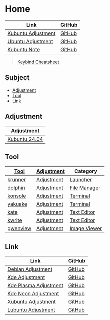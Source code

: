 

# Home

| Link | GitHub |
| ---- | ------ |
| [Kubuntu Adjustment](https://samwhelp.github.io/kubuntu-adjustment/) | [GitHub](https://github.com/samwhelp/kubuntu-adjustment) |
| [Ubuntu Adjustment](https://samwhelp.github.io/ubuntu-adjustment/) | [GitHub](https://github.com/samwhelp/ubuntu-adjustment) |
| [Kubuntu Note](https://samwhelp.github.io/note-about-kubuntu/) | [GitHub](https://github.com/samwhelp/note-about-kubuntu) |


> [Keybind Cheatsheet](https://samwhelp.github.io/kubuntu-adjustment/read/cheatsheet/keybind.html)




## Subject

* [Adjustment](#adjustment)
* [Tool](#tool)
* [Link](#link)




## Adjustment

| Adjustment |
| ---------- |
| [Kubuntu 24.04](https://github.com/samwhelp/kubuntu-adjustment/tree/main/prototype/main/kde-config/locale/en_us/Breeze-Dark) |




## Tool

| [Tool](https://samwhelp.github.io/kubuntu-adjustment/read/subject/tool.html) | [Adjustment](https://github.com/samwhelp/kubuntu-adjustment/tree/main/prototype/main/tool-config/part) | Category |
| --- | --- | --- |
| [krunner](https://samwhelp.github.io/kubuntu-adjustment/read/subject/tool/launcher/krunner.html) | [Adjustment](https://github.com/samwhelp/kubuntu-adjustment/tree/main/prototype/main/tool-config/part/krunner) | [Launcher](https://samwhelp.github.io/kubuntu-adjustment/read/subject/tool/launcher.html) |
| [dolphin](https://samwhelp.github.io/kubuntu-adjustment/read/subject/tool/file-manager/dolphin.html) | [Adjustment](https://github.com/samwhelp/kubuntu-adjustment/tree/main/prototype/main/tool-config/part/dolphin) | [File Manager](https://samwhelp.github.io/kubuntu-adjustment/read/subject/tool/file-manager.html) |
| [konsole](https://samwhelp.github.io/kubuntu-adjustment/read/subject/tool/terminal/konsole.html) | [Adjustment](https://github.com/samwhelp/kubuntu-adjustment/tree/main/prototype/main/tool-config/part/konsole) | [Terminal](https://samwhelp.github.io/kubuntu-adjustment/read/subject/tool/terminal.html) |
| [yakuake](https://samwhelp.github.io/kubuntu-adjustment/read/subject/tool/terminal/yakuake.html) | [Adjustment](https://github.com/samwhelp/kubuntu-adjustment/tree/main/prototype/main/tool-config/part/yakuake) | [Terminal](https://samwhelp.github.io/kubuntu-adjustment/read/subject/tool/terminal.html) |
| [kate](https://samwhelp.github.io/kubuntu-adjustment/read/subject/tool/text-editor/kate.html) | [Adjustment](https://github.com/samwhelp/kubuntu-adjustment/tree/main/prototype/main/tool-config/part/kate) | [Text Editor](https://samwhelp.github.io/kubuntu-adjustment/read/subject/tool/text-editor.html) |
| [kwrite](https://samwhelp.github.io/kubuntu-adjustment/read/subject/tool/text-editor/kwrite.html) | [Adjustment](https://github.com/samwhelp/kubuntu-adjustment/tree/main/prototype/main/tool-config/part/kwrite) | [Text Editor](https://samwhelp.github.io/kubuntu-adjustment/read/subject/tool/text-editor.html) |
| [gwenview](https://samwhelp.github.io/kubuntu-adjustment/read/subject/tool/image-viewer/gwenview.html) | [Adjustment](https://github.com/samwhelp/kubuntu-adjustment/tree/main/prototype/main/tool-config/part/gwenview) | [Image Viewer](https://samwhelp.github.io/kubuntu-adjustment/read/subject/tool/image-viewer.html) |




## Link

| Link | GitHub |
| ---- | ------ |
| [Debian Adjustment](https://samwhelp.github.io/debian-adjustment/) | [GitHub](https://github.com/samwhelp/debian-adjustment) |
| [Kde Adjustment](https://samwhelp.github.io/kde-adjustment/) | [GitHub](https://github.com/samwhelp/kde-adjustment) |
| [Kde Plasma Adjustment](https://samwhelp.github.io/kde-plasma-adjustment/) | [GitHub](https://github.com/samwhelp/kde-plasma-adjustment) |
| [Kde Neon Adjustment](https://samwhelp.github.io/kde-neon-adjustment/) | [GitHub](https://github.com/samwhelp/kde-neon-adjustment) |
| [Xubuntu Adjustment](https://samwhelp.github.io/xubuntu-adjustment/) | [GitHub](https://github.com/samwhelp/xubuntu-adjustment) |
| [Lubuntu Adjustment](https://samwhelp.github.io/lubuntu-adjustment/) | [GitHub](https://github.com/samwhelp/lubuntu-adjustment) |
